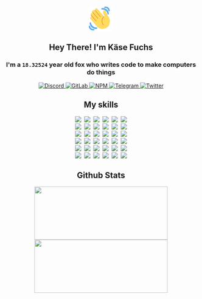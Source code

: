 <div><p align=center><img src=./resources/images/wave.gif width=64px height=64px></p><h2 align=center>Hey There! I'm Käse Fuchs</h2><h3 align=center>I'm a <code>18.32524</code> year old fox who writes code to make computers do things</h3><p align=center><a href=https://discord.com/users/507526681125322772><img alt=Discord src="https://img.shields.io/badge/Discord-5865F2?logo=discord&logoColor=white&style=flat-square#213833785d851cc679a902518345ab8e"> </a><a href=https://gitlab.com/kasefuchs><img alt=GitLab src="https://img.shields.io/badge/GitLab-330F63?logo=gitlab&logoColor=white&style=flat-square#213833785d851cc679a902518345ab8e"> </a><a href=https://npmjs.com/~kasefuchs><img alt=NPM src="https://img.shields.io/badge/NPM-CB3837?logo=npm&logoColor=white&style=flat-square#213833785d851cc679a902518345ab8e"> </a><a href=https://t.me/kasefuchs><img alt=Telegram src="https://img.shields.io/badge/Telegram-2CA5E0?logo=telegram&logoColor=white&style=flat-square#213833785d851cc679a902518345ab8e"> </a><a href=https://twitter.com/kasefuchs><img alt=Twitter src="https://img.shields.io/badge/Twitter-1DA1F2?logo=twitter&logoColor=white&style=flat-square#213833785d851cc679a902518345ab8e"></a></p><h2 align=center>My skills</h2><p align=center><a href=https://aws.amazon.com/ ><picture><source srcset="https://skillicons.dev/icons?i=aws&theme=dark#213833785d851cc679a902518345ab8e" media="(prefers-color-scheme: dark)"><source srcset="https://skillicons.dev/icons?i=aws&theme=light#213833785d851cc679a902518345ab8e" media="(prefers-color-scheme: light), (prefers-color-scheme: no-preference)"><img src="https://skillicons.dev/icons?i=aws&theme=light#213833785d851cc679a902518345ab8e"></picture></a>&nbsp;&nbsp;<a href=https://en.wikipedia.org/wiki/Bash_(Unix_shell)><picture><source srcset="https://skillicons.dev/icons?i=bash&theme=dark#213833785d851cc679a902518345ab8e" media="(prefers-color-scheme: dark)"><source srcset="https://skillicons.dev/icons?i=bash&theme=light#213833785d851cc679a902518345ab8e" media="(prefers-color-scheme: light), (prefers-color-scheme: no-preference)"><img src="https://skillicons.dev/icons?i=bash&theme=light#213833785d851cc679a902518345ab8e"></picture></a>&nbsp;&nbsp;<a href=https://discord.com/developers/docs><picture><source srcset="https://skillicons.dev/icons?i=bots&theme=dark#213833785d851cc679a902518345ab8e" media="(prefers-color-scheme: dark)"><source srcset="https://skillicons.dev/icons?i=bots&theme=light#213833785d851cc679a902518345ab8e" media="(prefers-color-scheme: light), (prefers-color-scheme: no-preference)"><img src="https://skillicons.dev/icons?i=bots&theme=light#213833785d851cc679a902518345ab8e"></picture></a>&nbsp;&nbsp;<a href=https://www.cloudflare.com/ ><picture><source srcset="https://skillicons.dev/icons?i=cloudflare&theme=dark#213833785d851cc679a902518345ab8e" media="(prefers-color-scheme: dark)"><source srcset="https://skillicons.dev/icons?i=cloudflare&theme=light#213833785d851cc679a902518345ab8e" media="(prefers-color-scheme: light), (prefers-color-scheme: no-preference)"><img src="https://skillicons.dev/icons?i=cloudflare&theme=light#213833785d851cc679a902518345ab8e"></picture></a>&nbsp;&nbsp;<a href=https://en.wikipedia.org/wiki/CSS><picture><source srcset="https://skillicons.dev/icons?i=css&theme=dark#213833785d851cc679a902518345ab8e" media="(prefers-color-scheme: dark)"><source srcset="https://skillicons.dev/icons?i=css&theme=light#213833785d851cc679a902518345ab8e" media="(prefers-color-scheme: light), (prefers-color-scheme: no-preference)"><img src="https://skillicons.dev/icons?i=css&theme=light#213833785d851cc679a902518345ab8e"></picture></a>&nbsp;&nbsp;<a href=https://www.docker.com/ ><picture><source srcset="https://skillicons.dev/icons?i=docker&theme=dark#213833785d851cc679a902518345ab8e" media="(prefers-color-scheme: dark)"><source srcset="https://skillicons.dev/icons?i=docker&theme=light#213833785d851cc679a902518345ab8e" media="(prefers-color-scheme: light), (prefers-color-scheme: no-preference)"><img src="https://skillicons.dev/icons?i=docker&theme=light#213833785d851cc679a902518345ab8e"></picture></a><br><a href=https://www.electronjs.org/ ><picture><source srcset="https://skillicons.dev/icons?i=electron&theme=dark#213833785d851cc679a902518345ab8e" media="(prefers-color-scheme: dark)"><source srcset="https://skillicons.dev/icons?i=electron&theme=light#213833785d851cc679a902518345ab8e" media="(prefers-color-scheme: light), (prefers-color-scheme: no-preference)"><img src="https://skillicons.dev/icons?i=electron&theme=light#213833785d851cc679a902518345ab8e"></picture></a>&nbsp;&nbsp;<a href=https://expressjs.com/ ><picture><source srcset="https://skillicons.dev/icons?i=express&theme=dark#213833785d851cc679a902518345ab8e" media="(prefers-color-scheme: dark)"><source srcset="https://skillicons.dev/icons?i=express&theme=light#213833785d851cc679a902518345ab8e" media="(prefers-color-scheme: light), (prefers-color-scheme: no-preference)"><img src="https://skillicons.dev/icons?i=express&theme=light#213833785d851cc679a902518345ab8e"></picture></a>&nbsp;&nbsp;<a href=https://www.figma.com/ ><picture><source srcset="https://skillicons.dev/icons?i=figma&theme=dark#213833785d851cc679a902518345ab8e" media="(prefers-color-scheme: dark)"><source srcset="https://skillicons.dev/icons?i=figma&theme=light#213833785d851cc679a902518345ab8e" media="(prefers-color-scheme: light), (prefers-color-scheme: no-preference)"><img src="https://skillicons.dev/icons?i=figma&theme=light#213833785d851cc679a902518345ab8e"></picture></a>&nbsp;&nbsp;<a href=https://firebase.google.com/ ><picture><source srcset="https://skillicons.dev/icons?i=firebase&theme=dark#213833785d851cc679a902518345ab8e" media="(prefers-color-scheme: dark)"><source srcset="https://skillicons.dev/icons?i=firebase&theme=light#213833785d851cc679a902518345ab8e" media="(prefers-color-scheme: light), (prefers-color-scheme: no-preference)"><img src="https://skillicons.dev/icons?i=firebase&theme=light#213833785d851cc679a902518345ab8e"></picture></a>&nbsp;&nbsp;<a href=https://flask.palletsprojects.com/ ><picture><source srcset="https://skillicons.dev/icons?i=flask&theme=dark#213833785d851cc679a902518345ab8e" media="(prefers-color-scheme: dark)"><source srcset="https://skillicons.dev/icons?i=flask&theme=light#213833785d851cc679a902518345ab8e" media="(prefers-color-scheme: light), (prefers-color-scheme: no-preference)"><img src="https://skillicons.dev/icons?i=flask&theme=light#213833785d851cc679a902518345ab8e"></picture></a>&nbsp;&nbsp;<a href=https://cloud.google.com/ ><picture><source srcset="https://skillicons.dev/icons?i=gcp&theme=dark#213833785d851cc679a902518345ab8e" media="(prefers-color-scheme: dark)"><source srcset="https://skillicons.dev/icons?i=gcp&theme=light#213833785d851cc679a902518345ab8e" media="(prefers-color-scheme: light), (prefers-color-scheme: no-preference)"><img src="https://skillicons.dev/icons?i=gcp&theme=light#213833785d851cc679a902518345ab8e"></picture></a><br><a href=https://git-scm.com/ ><picture><source srcset="https://skillicons.dev/icons?i=git&theme=dark#213833785d851cc679a902518345ab8e" media="(prefers-color-scheme: dark)"><source srcset="https://skillicons.dev/icons?i=git&theme=light#213833785d851cc679a902518345ab8e" media="(prefers-color-scheme: light), (prefers-color-scheme: no-preference)"><img src="https://skillicons.dev/icons?i=git&theme=light#213833785d851cc679a902518345ab8e"></picture></a>&nbsp;&nbsp;<a href=https://github.com/ ><picture><source srcset="https://skillicons.dev/icons?i=github&theme=dark#213833785d851cc679a902518345ab8e" media="(prefers-color-scheme: dark)"><source srcset="https://skillicons.dev/icons?i=github&theme=light#213833785d851cc679a902518345ab8e" media="(prefers-color-scheme: light), (prefers-color-scheme: no-preference)"><img src="https://skillicons.dev/icons?i=github&theme=light#213833785d851cc679a902518345ab8e"></picture></a>&nbsp;&nbsp;<a href=https://gitlab.com/ ><picture><source srcset="https://skillicons.dev/icons?i=gitlab&theme=dark#213833785d851cc679a902518345ab8e" media="(prefers-color-scheme: dark)"><source srcset="https://skillicons.dev/icons?i=gitlab&theme=light#213833785d851cc679a902518345ab8e" media="(prefers-color-scheme: light), (prefers-color-scheme: no-preference)"><img src="https://skillicons.dev/icons?i=gitlab&theme=light#213833785d851cc679a902518345ab8e"></picture></a>&nbsp;&nbsp;<a href=https://www.heroku.com/ ><picture><source srcset="https://skillicons.dev/icons?i=heroku&theme=dark#213833785d851cc679a902518345ab8e" media="(prefers-color-scheme: dark)"><source srcset="https://skillicons.dev/icons?i=heroku&theme=light#213833785d851cc679a902518345ab8e" media="(prefers-color-scheme: light), (prefers-color-scheme: no-preference)"><img src="https://skillicons.dev/icons?i=heroku&theme=light#213833785d851cc679a902518345ab8e"></picture></a>&nbsp;&nbsp;<a href=https://en.wikipedia.org/wiki/HTML><picture><source srcset="https://skillicons.dev/icons?i=html&theme=dark#213833785d851cc679a902518345ab8e" media="(prefers-color-scheme: dark)"><source srcset="https://skillicons.dev/icons?i=html&theme=light#213833785d851cc679a902518345ab8e" media="(prefers-color-scheme: light), (prefers-color-scheme: no-preference)"><img src="https://skillicons.dev/icons?i=html&theme=light#213833785d851cc679a902518345ab8e"></picture></a>&nbsp;&nbsp;<a href=https://en.wikipedia.org/wiki/JavaScript><picture><source srcset="https://skillicons.dev/icons?i=js&theme=dark#213833785d851cc679a902518345ab8e" media="(prefers-color-scheme: dark)"><source srcset="https://skillicons.dev/icons?i=js&theme=light#213833785d851cc679a902518345ab8e" media="(prefers-color-scheme: light), (prefers-color-scheme: no-preference)"><img src="https://skillicons.dev/icons?i=js&theme=light#213833785d851cc679a902518345ab8e"></picture></a><br><a href=https://en.wikipedia.org/wiki/Linux><picture><source srcset="https://skillicons.dev/icons?i=linux&theme=dark#213833785d851cc679a902518345ab8e" media="(prefers-color-scheme: dark)"><source srcset="https://skillicons.dev/icons?i=linux&theme=light#213833785d851cc679a902518345ab8e" media="(prefers-color-scheme: light), (prefers-color-scheme: no-preference)"><img src="https://skillicons.dev/icons?i=linux&theme=light#213833785d851cc679a902518345ab8e"></picture></a>&nbsp;&nbsp;<a href=https://mui.com/ ><picture><source srcset="https://skillicons.dev/icons?i=materialui&theme=dark#213833785d851cc679a902518345ab8e" media="(prefers-color-scheme: dark)"><source srcset="https://skillicons.dev/icons?i=materialui&theme=light#213833785d851cc679a902518345ab8e" media="(prefers-color-scheme: light), (prefers-color-scheme: no-preference)"><img src="https://skillicons.dev/icons?i=materialui&theme=light#213833785d851cc679a902518345ab8e"></picture></a>&nbsp;&nbsp;<a href=https://en.wikipedia.org/wiki/Markdown><picture><source srcset="https://skillicons.dev/icons?i=md&theme=dark#213833785d851cc679a902518345ab8e" media="(prefers-color-scheme: dark)"><source srcset="https://skillicons.dev/icons?i=md&theme=light#213833785d851cc679a902518345ab8e" media="(prefers-color-scheme: light), (prefers-color-scheme: no-preference)"><img src="https://skillicons.dev/icons?i=md&theme=light#213833785d851cc679a902518345ab8e"></picture></a>&nbsp;&nbsp;<a href=https://www.mongodb.com/ ><picture><source srcset="https://skillicons.dev/icons?i=mongodb&theme=dark#213833785d851cc679a902518345ab8e" media="(prefers-color-scheme: dark)"><source srcset="https://skillicons.dev/icons?i=mongodb&theme=light#213833785d851cc679a902518345ab8e" media="(prefers-color-scheme: light), (prefers-color-scheme: no-preference)"><img src="https://skillicons.dev/icons?i=mongodb&theme=light#213833785d851cc679a902518345ab8e"></picture></a>&nbsp;&nbsp;<a href=https://www.mysql.com/ ><picture><source srcset="https://skillicons.dev/icons?i=mysql&theme=dark#213833785d851cc679a902518345ab8e" media="(prefers-color-scheme: dark)"><source srcset="https://skillicons.dev/icons?i=mysql&theme=light#213833785d851cc679a902518345ab8e" media="(prefers-color-scheme: light), (prefers-color-scheme: no-preference)"><img src="https://skillicons.dev/icons?i=mysql&theme=light#213833785d851cc679a902518345ab8e"></picture></a>&nbsp;&nbsp;<a href=https://nextjs.org/ ><picture><source srcset="https://skillicons.dev/icons?i=nextjs&theme=dark#213833785d851cc679a902518345ab8e" media="(prefers-color-scheme: dark)"><source srcset="https://skillicons.dev/icons?i=nextjs&theme=light#213833785d851cc679a902518345ab8e" media="(prefers-color-scheme: light), (prefers-color-scheme: no-preference)"><img src="https://skillicons.dev/icons?i=nextjs&theme=light#213833785d851cc679a902518345ab8e"></picture></a><br><a href=https://nodejs.org/en/ ><picture><source srcset="https://skillicons.dev/icons?i=nodejs&theme=dark#213833785d851cc679a902518345ab8e" media="(prefers-color-scheme: dark)"><source srcset="https://skillicons.dev/icons?i=nodejs&theme=light#213833785d851cc679a902518345ab8e" media="(prefers-color-scheme: light), (prefers-color-scheme: no-preference)"><img src="https://skillicons.dev/icons?i=nodejs&theme=light#213833785d851cc679a902518345ab8e"></picture></a>&nbsp;&nbsp;<a href=https://www.postgresql.org/ ><picture><source srcset="https://skillicons.dev/icons?i=postgres&theme=dark#213833785d851cc679a902518345ab8e" media="(prefers-color-scheme: dark)"><source srcset="https://skillicons.dev/icons?i=postgres&theme=light#213833785d851cc679a902518345ab8e" media="(prefers-color-scheme: light), (prefers-color-scheme: no-preference)"><img src="https://skillicons.dev/icons?i=postgres&theme=light#213833785d851cc679a902518345ab8e"></picture></a>&nbsp;&nbsp;<a href=https://learn.microsoft.com/en-us/powershell/ ><picture><source srcset="https://skillicons.dev/icons?i=powershell&theme=dark#213833785d851cc679a902518345ab8e" media="(prefers-color-scheme: dark)"><source srcset="https://skillicons.dev/icons?i=powershell&theme=light#213833785d851cc679a902518345ab8e" media="(prefers-color-scheme: light), (prefers-color-scheme: no-preference)"><img src="https://skillicons.dev/icons?i=powershell&theme=light#213833785d851cc679a902518345ab8e"></picture></a>&nbsp;&nbsp;<a href=https://www.python.org/ ><picture><source srcset="https://skillicons.dev/icons?i=py&theme=dark#213833785d851cc679a902518345ab8e" media="(prefers-color-scheme: dark)"><source srcset="https://skillicons.dev/icons?i=py&theme=light#213833785d851cc679a902518345ab8e" media="(prefers-color-scheme: light), (prefers-color-scheme: no-preference)"><img src="https://skillicons.dev/icons?i=py&theme=light#213833785d851cc679a902518345ab8e"></picture></a>&nbsp;&nbsp;<a href=https://www.raspberrypi.org/ ><picture><source srcset="https://skillicons.dev/icons?i=raspberrypi&theme=dark#213833785d851cc679a902518345ab8e" media="(prefers-color-scheme: dark)"><source srcset="https://skillicons.dev/icons?i=raspberrypi&theme=light#213833785d851cc679a902518345ab8e" media="(prefers-color-scheme: light), (prefers-color-scheme: no-preference)"><img src="https://skillicons.dev/icons?i=raspberrypi&theme=light#213833785d851cc679a902518345ab8e"></picture></a>&nbsp;&nbsp;<a href=https://reactjs.org/ ><picture><source srcset="https://skillicons.dev/icons?i=react&theme=dark#213833785d851cc679a902518345ab8e" media="(prefers-color-scheme: dark)"><source srcset="https://skillicons.dev/icons?i=react&theme=light#213833785d851cc679a902518345ab8e" media="(prefers-color-scheme: light), (prefers-color-scheme: no-preference)"><img src="https://skillicons.dev/icons?i=react&theme=light#213833785d851cc679a902518345ab8e"></picture></a><br><a href=https://redux.js.org/ ><picture><source srcset="https://skillicons.dev/icons?i=redux&theme=dark#213833785d851cc679a902518345ab8e" media="(prefers-color-scheme: dark)"><source srcset="https://skillicons.dev/icons?i=redux&theme=light#213833785d851cc679a902518345ab8e" media="(prefers-color-scheme: light), (prefers-color-scheme: no-preference)"><img src="https://skillicons.dev/icons?i=redux&theme=light#213833785d851cc679a902518345ab8e"></picture></a>&nbsp;&nbsp;<a href=https://en.wikipedia.org/wiki/Regular_expression><picture><source srcset="https://skillicons.dev/icons?i=regex&theme=dark#213833785d851cc679a902518345ab8e" media="(prefers-color-scheme: dark)"><source srcset="https://skillicons.dev/icons?i=regex&theme=light#213833785d851cc679a902518345ab8e" media="(prefers-color-scheme: light), (prefers-color-scheme: no-preference)"><img src="https://skillicons.dev/icons?i=regex&theme=light#213833785d851cc679a902518345ab8e"></picture></a>&nbsp;&nbsp;<a href=https://en.wikipedia.org/wiki/Sass_(stylesheet_language)><picture><source srcset="https://skillicons.dev/icons?i=sass&theme=dark#213833785d851cc679a902518345ab8e" media="(prefers-color-scheme: dark)"><source srcset="https://skillicons.dev/icons?i=sass&theme=light#213833785d851cc679a902518345ab8e" media="(prefers-color-scheme: light), (prefers-color-scheme: no-preference)"><img src="https://skillicons.dev/icons?i=sass&theme=light#213833785d851cc679a902518345ab8e"></picture></a>&nbsp;&nbsp;<a href=https://www.typescriptlang.org/ ><picture><source srcset="https://skillicons.dev/icons?i=ts&theme=dark#213833785d851cc679a902518345ab8e" media="(prefers-color-scheme: dark)"><source srcset="https://skillicons.dev/icons?i=ts&theme=light#213833785d851cc679a902518345ab8e" media="(prefers-color-scheme: light), (prefers-color-scheme: no-preference)"><img src="https://skillicons.dev/icons?i=ts&theme=light#213833785d851cc679a902518345ab8e"></picture></a>&nbsp;&nbsp;<a href=https://unity.com/ ><picture><source srcset="https://skillicons.dev/icons?i=unity&theme=dark#213833785d851cc679a902518345ab8e" media="(prefers-color-scheme: dark)"><source srcset="https://skillicons.dev/icons?i=unity&theme=light#213833785d851cc679a902518345ab8e" media="(prefers-color-scheme: light), (prefers-color-scheme: no-preference)"><img src="https://skillicons.dev/icons?i=unity&theme=light#213833785d851cc679a902518345ab8e"></picture></a>&nbsp;&nbsp;<a href=https://workers.cloudflare.com/ ><picture><source srcset="https://skillicons.dev/icons?i=workers&theme=dark#213833785d851cc679a902518345ab8e" media="(prefers-color-scheme: dark)"><source srcset="https://skillicons.dev/icons?i=workers&theme=light#213833785d851cc679a902518345ab8e" media="(prefers-color-scheme: light), (prefers-color-scheme: no-preference)"><img src="https://skillicons.dev/icons?i=workers&theme=light#213833785d851cc679a902518345ab8e"></picture></a><br></p><h2 align=center>Github Stats</h2><p align=center><picture><source srcset="https://github-readme-stats-kasefuchs.vercel.app/api/?count_private=true&hide_border=true&hide_rank=true&line_height=20&hide_title=true&username=Kasefuchs&theme=dark#213833785d851cc679a902518345ab8e" media="(prefers-color-scheme: dark)"><source srcset="https://github-readme-stats-kasefuchs.vercel.app/api/?count_private=true&hide_border=true&hide_rank=true&line_height=20&hide_title=true&username=Kasefuchs&theme=light#213833785d851cc679a902518345ab8e" media="(prefers-color-scheme: light), (prefers-color-scheme: no-preference)"><img align=middle width=350 height=140 src="https://github-readme-stats-kasefuchs.vercel.app/api/?count_private=true&hide_border=true&hide_rank=true&line_height=20&hide_title=true&username=Kasefuchs&theme=light#213833785d851cc679a902518345ab8e"></picture><picture><source srcset="https://github-readme-stats-kasefuchs.vercel.app/api/top-langs/?count_private=true&hide_border=true&layout=compact&username=Kasefuchs&theme=dark#213833785d851cc679a902518345ab8e" media="(prefers-color-scheme: dark)"><source srcset="https://github-readme-stats-kasefuchs.vercel.app/api/top-langs/?count_private=true&hide_border=true&layout=compact&username=Kasefuchs&theme=light#213833785d851cc679a902518345ab8e" media="(prefers-color-scheme: light), (prefers-color-scheme: no-preference)"><img align=middle width=350 height=140 src="https://github-readme-stats-kasefuchs.vercel.app/api/top-langs/?count_private=true&hide_border=true&layout=compact&username=Kasefuchs&theme=light#213833785d851cc679a902518345ab8e"></picture></p><img src="https://hit.yhype.me/github/profile?user_id=64592097#213833785d851cc679a902518345ab8e" alt=""></div>